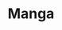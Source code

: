 ---
title: Manga
category: drawings
series: Manga
year: 2013
image: manga (7).jpg
size: 
materials: acrylic on manga paper
---